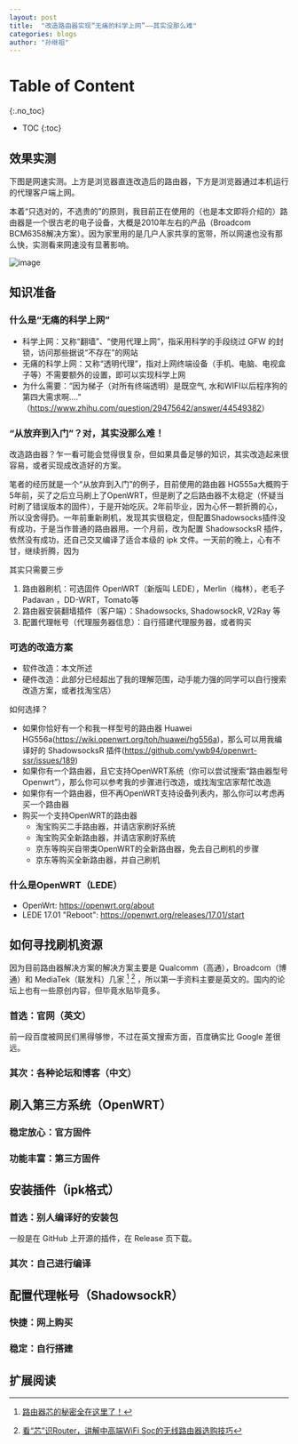 ```yaml
---
layout: post
title:  "改造路由器实现“无痛的科学上网”——其实没那么难"
categories: blogs
author: "孙继祖"
---
```


# Table of Content
{:.no_toc}

- TOC
{:toc}

## 效果实测

下图是网速实测。上方是浏览器直连改造后的路由器，下方是浏览器通过本机运行的代理客户端上网。

本着“只选对的，不选贵的”的原则，我目前正在使用的（也是本文即将介绍的）路由器是一个很古老的电子设备，大概是2010年左右的产品（Broadcom BCM6358解决方案）。因为家里用的是几户人家共享的宽带，所以网速也没有那么快，实测看来网速没有显著影响。

![image](https://user-images.githubusercontent.com/4011348/44300952-b6cead80-a341-11e8-824f-ac737cc2a485.png)

## 知识准备

### 什么是“无痛的科学上网”
* 科学上网：又称“翻墙”、“使用代理上网”，指采用科学的手段绕过 GFW 的封锁，访问那些据说“不存在”的网站
* 无痛的科学上网：又称“透明代理”，指对上网终端设备（手机、电脑、电视盒子等）不需要额外的设置，即可以实现科学上网
* 为什么需要：“因为梯子（对所有终端透明）是既空气, 水和WIFI以后程序狗的第四大需求啊....” （<https://www.zhihu.com/question/29475642/answer/44549382>）

### “从放弃到入门”？对，其实没那么难！
改造路由器？乍一看可能会觉得很复杂，但如果具备足够的知识，其实改造起来很容易，或者买现成改造好的方案。

笔者的经历就是一个“从放弃到入门”的例子，目前使用的路由器 HG555a大概购于5年前，买了之后立马刷上了OpenWRT，但是刷了之后路由器不太稳定（怀疑当时刷了错误版本的固件），于是开始吃灰。2年前毕业，因为心怀一颗折腾的心，所以没舍得扔。一年前重新刷机，发现其实很稳定，但配置Shadowsocks插件没有成功，于是当作普通的路由器用。一个月前，改为配置 ShadowsocksR 插件，依然没有成功，还自己交叉编译了适合本级的 ipk 文件。一天前的晚上，心有不甘，继续折腾，因为

其实只需要三步
1. 路由器刷机：可选固件 OpenWRT（新版叫 LEDE），Merlin（梅林），老毛子Padavan ，DD-WRT，Tomato等
2. 路由器安装翻墙插件（客户端）：Shadowsocks, ShadowsockR, V2Ray 等
3. 配置代理帐号（代理服务器信息）：自行搭建代理服务器，或者购买

### 可选的改造方案

* 软件改造：本文所述
* 硬件改造：此部分已经超出了我的理解范围，动手能力强的同学可以自行搜索改造方案，或者找淘宝店）

如何选择？

* 如果你恰好有一个和我一样型号的路由器 Huawei HG556a(<https://wiki.openwrt.org/toh/huawei/hg556a>)，那么可以用我编译好的 ShadowsocksR 插件(<https://github.com/ywb94/openwrt-ssr/issues/189>)
* 如果你有一个路由器，且它支持OpenWRT系统（你可以尝试搜索“路由器型号 Openwrt”），那么你可以参考我的步骤进行改造，或找淘宝店家帮忙改造
* 如果你有一个路由器，但不再OpenWRT支持设备列表内，那么你可以考虑再买一个路由器
* 购买一个支持OpenWRT的路由器
  * 淘宝购买二手路由器，并请店家刷好系统
  * 淘宝购买全新路由器，并请店家刷好系统
  * 京东等购买自带类OpenWRT的全新路由器，免去自己刷机的步骤
  * 京东等购买全新路由器，并自己刷机

### 什么是OpenWRT（LEDE）

* OpenWrt: <https://openwrt.org/about>
* LEDE 17.01 "Reboot": <https://openwrt.org/releases/17.01/start>


## 如何寻找刷机资源

因为目前路由器解决方案的解决方案主要是 Qualcomm（高通），Broadcom（博通）和 MediaTek（联发科）几家 [^cfan-soc] [^smzdm-soc] 
，所以第一手资料主要是英文的。国内的论坛上也有一些原创内容，但毕竟水贴毕竟多。

### 首选：官网（英文）

前一段百度被网民们黑得够惨，不过在英文搜索方面，百度确实比 Google 差很远。

### 其次：各种论坛和博客（中文）

## 刷入第三方系统（OpenWRT）

### 稳定放心：官方固件

### 功能丰富：第三方固件

## 安装插件（ipk格式）

### 首选：别人编译好的安装包

一般是在 GitHub 上开源的插件，在 Release 页下载。

### 其次：自己进行编译

## 配置代理帐号（ShadowsockR）

### 快捷：网上购买


### 稳定：自行搭建

## 扩展阅读

[^cfan-soc]: [路由器芯的秘密全在这里了！](http://www.cfan.com.cn/2017/1115/129723.shtml)

[^smzdm-soc]: [看“芯”识Router，讲解中高端WiFi Soc的无线路由器选购技巧](https://post.smzdm.com/p/433680/)